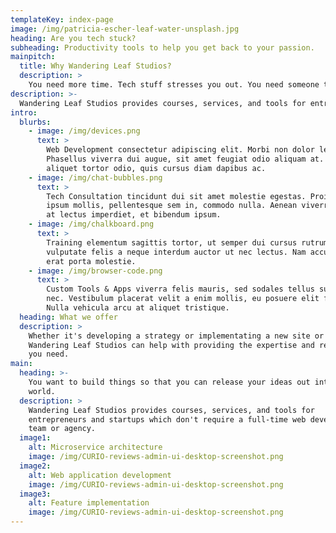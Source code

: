 ```yaml
---
templateKey: index-page
image: /img/patricia-escher-leaf-water-unsplash.jpg
heading: Are you tech stuck?
subheading: Productivity tools to help you get back to your passion.
mainpitch:
  title: Why Wandering Leaf Studios?
  description: >
    You need more time. Tech stuff stresses you out. You need someone to take care of it so you don’t have to. That's where we come in.
description: >-
  Wandering Leaf Studios provides courses, services, and tools for entrepreneurs and startups who don't need a full-time web development team or agency.
intro:
  blurbs:
    - image: /img/devices.png
      text: >
        Web Development consectetur adipiscing elit. Morbi non dolor lectus.
        Phasellus viverra dui augue, sit amet feugiat odio aliquam at. Donec
        aliquet tortor odio, quis cursus diam dapibus ac.
    - image: /img/chat-bubbles.png
      text: >
        Tech Consultation tincidunt dui sit amet molestie egestas. Proin vitae
        ipsum mollis, pellentesque sem in, commodo nulla. Aenean viverra purus
        at lectus imperdiet, et bibendum ipsum.
    - image: /img/chalkboard.png
      text: >
        Training elementum sagittis tortor, ut semper dui cursus rutrum. Quisque
        vulputate felis a neque interdum auctor ut nec lectus. Nam accumsan,
        erat porta molestie.
    - image: /img/browser-code.png
      text: >
        Custom Tools & Apps viverra felis mauris, sed sodales tellus suscipit
        nec. Vestibulum placerat velit a enim mollis, eu posuere elit facilisis.
        Nulla vehicula arcu at aliquet tristique.
  heading: What we offer
  description: >
    Whether it's developing a strategy or implementating a new site or features,
    Wandering Leaf Studios can help with providing the expertise and resources
    you need.
main:
  heading: >-
    You want to build things so that you can release your ideas out into the
    world.
  description: >
    Wandering Leaf Studios provides courses, services, and tools for
    entrepreneurs and startups which don't require a full-time web development
    team or agency.
  image1:
    alt: Microservice architecture
    image: /img/CURIO-reviews-admin-ui-desktop-screenshot.png
  image2:
    alt: Web application development
    image: /img/CURIO-reviews-admin-ui-desktop-screenshot.png
  image3:
    alt: Feature implementation
    image: /img/CURIO-reviews-admin-ui-desktop-screenshot.png
---
```


